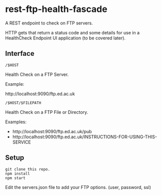 # rest-ftp-health-fascade
A REST endpoint to check on FTP servers. 

HTTP gets that return a status code and some details for use in a HealthCheck Endpoint UI application (to be covered later).

## Interface

```
/$HOST
```
Health Check on a FTP Server.

Example:

http://localhost:9090/ftp.ed.ac.uk

```
/$HOST/$FILEPATH
```
Health Check on a FTP File or Directory.

Examples:

* http://localhost:9090/ftp.ed.ac.uk/pub
* http://localhost:9090/ftp.ed.ac.uk/INSTRUCTIONS-FOR-USING-THIS-SERVICE

## Setup

```
git clone this repo.
npm install
npm start
```

Edit the servers.json file to add your FTP options. (user, password, ssl)
